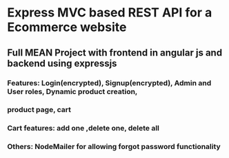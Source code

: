 # Express MVC based REST API for a Ecommerce website
## Full MEAN Project with frontend in angular js and backend using expressjs
### Features: Login(encrypted), Signup(encrypted), Admin and User roles, Dynamic product creation,
### product page, cart
### Cart features: add one ,delete one, delete all
### Others: NodeMailer for allowing forgot password functionality